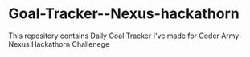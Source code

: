 # Goal-Tracker--Nexus-hackathorn
This repository contains Daily Goal Tracker I've made for Coder Army-Nexus Hackathorn Challenege 
